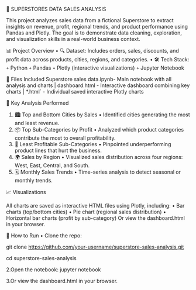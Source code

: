 🛒 SUPERSTORES DATA SALES ANALYSIS

This project analyzes sales data from a fictional Superstore to extract insights on revenue, profit, regional trends, and product performance using Pandas and Plotly. The goal is to demonstrate data cleaning, exploration, and visualization skills in a real-world business context.

📊 Project Overview
    • 🔍 Dataset: Includes orders, sales, discounts, and profit data across products, cities, regions, and categories. 
    • 🛠️ Tech Stack: 
        ◦ Python 
        ◦ Pandas 
        ◦ Plotly (interactive visualizations) 
        ◦ Jupyter Notebook 

📁 Files Included
Superstore sales data.ipynb- Main notebook with all analysis and charts | dashboard.html - Interactive dashboard combining key charts | *.html` - Individual saved interactive Plotly charts

📌 Key Analysis Performed
1. 🏙️ Top and Bottom Cities by Sales
    • Identified cities generating the most and least revenue. 
2. 📦 Top Sub-Categories by Profit
    • Analyzed which product categories contribute the most to overall profitability. 
3. 🔻 Least Profitable Sub-Categories
    • Pinpointed underperforming product lines that hurt the business. 
4. 🌍 Sales by Region
    • Visualized sales distribution across four regions: West, East, Central, and South. 
5. 🗓️ Monthly Sales Trends
    • Time-series analysis to detect seasonal or monthly trends. 

📈 Visualizations

All charts are saved as interactive HTML files using Plotly, including:
    • Bar charts (top/bottom cities) 
    • Pie chart (regional sales distribution) 
    • Horizontal bar charts (profit by sub-category) Or view the dashboard.html in your browser. 
    
🚀 How to Run
    • Clone the repo: 
    
git clone https://github.com/your-username/superstore-sales-analysis.git

cd superstore-sales-analysis

2.Open the notebook: jupyter notebook 

3.Or view the dashboard.html in your browser.
